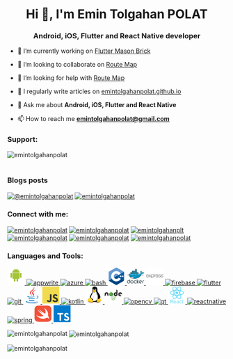 <h1 align="center">Hi 👋, I'm Emin Tolgahan POLAT</h1>
<h3 align="center">Android, iOS, Flutter and React Native developer</h3>


- 🔭 I’m currently working on [Flutter Mason Brick](https://github.com/emintolgahanpolat/flutter_mason)

- 👯 I’m looking to collaborate on [Route Map](https://github.com/emintolgahanpolat/route_map)

- 🤝 I’m looking for help with [Route Map](https://github.com/emintolgahanpolat/route_map)

- 📝 I regularly write articles on [emintolgahanpolat.github.io](emintolgahanpolat.github.io)

- 💬 Ask me about **Android, iOS, Flutter and React Native**

- 📫 How to reach me **emintolgahanpolat@gmail.com**

<h3 align="left">Support:</h3>

<p><a href="https://www.buymeacoffee.com/emintpolat">
  
<img align="left" src="https://cdn.buymeacoffee.com/buttons/v2/default-yellow.png" height="50" width="210" alt="emintolgahanpolat" /></a></p><br><br>
<!--
<p align="left"> <a href="https://github.com/ryo-ma/github-profile-trophy"><img src="https://github-profile-trophy.vercel.app/?username=emintolgahanpolat" alt="emintolgahanpolat" /></a> </p>
-->
### Blogs posts
<!-- BLOG-POST-LIST:START -->
<a href="https://medium.com/@emintolgahanpolat" target="blank"><img align="center" src="https://raw.githubusercontent.com/rahuldkjain/github-profile-readme-generator/master/src/images/icons/Social/medium.svg" alt="@emintolgahanpolat" height="30" width="40" /></a>
<a href="https://pub.dev/publishers/emintolgahanpolat.com" target="blank"><img align="center" src="https://raw.githubusercontent.com/rahuldkjain/github-profile-readme-generator/master/src/images/icons/MobileAppDevelopment/dart.svg" alt="emintolgahanpolat" height="30" width="40" /></a>
<!-- BLOG-POST-LIST:END -->

<h3 align="left">Connect with me:</h3>
<p align="left">

<a href="https://www.instagram.com/emintolgahanpolat" target="blank"><img align="center" src="https://raw.githubusercontent.com/rahuldkjain/github-profile-readme-generator/master/src/images/icons/Social/instagram.svg" alt="emintolgahanpolat" height="30" width="40" /></a>
<a href="https://www.discordapp.com/users/439125096242741248" target="blank"><img align="center" src="https://raw.githubusercontent.com/rahuldkjain/github-profile-readme-generator/master/src/images/icons/Social/discord.svg" alt="emintolgahanpolat" height="30" width="40" /></a>
<a href="https://twitter.com/emintolgahanplt" target="blank"><img align="center" src="https://raw.githubusercontent.com/rahuldkjain/github-profile-readme-generator/master/src/images/icons/Social/twitter.svg" alt="emintolgahanplt" height="30" width="40" /></a>
<a href="https://linkedin.com/in/emintolgahanpolat" target="blank"><img align="center" src="https://raw.githubusercontent.com/rahuldkjain/github-profile-readme-generator/master/src/images/icons/Social/linked-in-alt.svg" alt="emintolgahanpolat" height="30" width="40" /></a>
<a href="https://fb.com/emintolgahanpolat" target="blank"><img align="center" src="https://raw.githubusercontent.com/rahuldkjain/github-profile-readme-generator/master/src/images/icons/Social/facebook.svg" alt="emintolgahanpolat" height="30" width="40" /></a>
<a href="https://www.youtube.com/channel/UC6X1m7v3S5jR92A-WDCF-FA" target="blank"><img align="center" src="https://raw.githubusercontent.com/rahuldkjain/github-profile-readme-generator/master/src/images/icons/Social/youtube.svg" alt="emintolgahanpolat" height="30" width="40" /></a>
</p>

<h3 align="left">Languages and Tools:</h3>
<p align="left"> <a href="https://developer.android.com" target="_blank" rel="noreferrer"> <img src="https://raw.githubusercontent.com/devicons/devicon/master/icons/android/android-original-wordmark.svg" alt="android" width="40" height="40"/> </a> <a href="https://appwrite.io" target="_blank" rel="noreferrer"> <img src="https://www.vectorlogo.zone/logos/appwriteio/appwriteio-icon.svg" alt="appwrite" width="40" height="40"/> </a> <a href="https://azure.microsoft.com/en-in/" target="_blank" rel="noreferrer"> <img src="https://www.vectorlogo.zone/logos/microsoft_azure/microsoft_azure-icon.svg" alt="azure" width="40" height="40"/> </a> <a href="https://www.gnu.org/software/bash/" target="_blank" rel="noreferrer"> <img src="https://www.vectorlogo.zone/logos/gnu_bash/gnu_bash-icon.svg" alt="bash" width="40" height="40"/> </a> <a href="https://www.w3schools.com/cpp/" target="_blank" rel="noreferrer"> <img src="https://raw.githubusercontent.com/devicons/devicon/master/icons/cplusplus/cplusplus-original.svg" alt="cplusplus" width="40" height="40"/> </a> <a href="https://www.docker.com/" target="_blank" rel="noreferrer"> <img src="https://raw.githubusercontent.com/devicons/devicon/master/icons/docker/docker-original-wordmark.svg" alt="docker" width="40" height="40"/> </a> <a href="https://expressjs.com" target="_blank" rel="noreferrer"> <img src="https://raw.githubusercontent.com/devicons/devicon/master/icons/express/express-original-wordmark.svg" alt="express" width="40" height="40"/> </a> <a href="https://firebase.google.com/" target="_blank" rel="noreferrer"> <img src="https://www.vectorlogo.zone/logos/firebase/firebase-icon.svg" alt="firebase" width="40" height="40"/> </a> <a href="https://flutter.dev" target="_blank" rel="noreferrer"> <img src="https://www.vectorlogo.zone/logos/flutterio/flutterio-icon.svg" alt="flutter" width="40" height="40"/> </a> <a href="https://git-scm.com/" target="_blank" rel="noreferrer"> <img src="https://www.vectorlogo.zone/logos/git-scm/git-scm-icon.svg" alt="git" width="40" height="40"/> </a> <a href="https://www.java.com" target="_blank" rel="noreferrer"> <img src="https://raw.githubusercontent.com/devicons/devicon/master/icons/java/java-original.svg" alt="java" width="40" height="40"/> </a> <a href="https://developer.mozilla.org/en-US/docs/Web/JavaScript" target="_blank" rel="noreferrer"> <img src="https://raw.githubusercontent.com/devicons/devicon/master/icons/javascript/javascript-original.svg" alt="javascript" width="40" height="40"/> </a> <a href="https://kotlinlang.org" target="_blank" rel="noreferrer"> <img src="https://www.vectorlogo.zone/logos/kotlinlang/kotlinlang-icon.svg" alt="kotlin" width="40" height="40"/> </a> <a href="https://www.linux.org/" target="_blank" rel="noreferrer"> <img src="https://raw.githubusercontent.com/devicons/devicon/master/icons/linux/linux-original.svg" alt="linux" width="40" height="40"/> </a> <a href="https://nodejs.org" target="_blank" rel="noreferrer"> <img src="https://raw.githubusercontent.com/devicons/devicon/master/icons/nodejs/nodejs-original-wordmark.svg" alt="nodejs" width="40" height="40"/> </a> <a href="https://opencv.org/" target="_blank" rel="noreferrer"> <img src="https://www.vectorlogo.zone/logos/opencv/opencv-icon.svg" alt="opencv" width="40" height="40"/> </a> <a href="https://www.qt.io/" target="_blank" rel="noreferrer"> <img src="https://upload.wikimedia.org/wikipedia/commons/0/0b/Qt_logo_2016.svg" alt="qt" width="40" height="40"/> </a> <a href="https://reactjs.org/" target="_blank" rel="noreferrer"> <img src="https://raw.githubusercontent.com/devicons/devicon/master/icons/react/react-original-wordmark.svg" alt="react" width="40" height="40"/> </a> <a href="https://reactnative.dev/" target="_blank" rel="noreferrer"> <img src="https://reactnative.dev/img/header_logo.svg" alt="reactnative" width="40" height="40"/> </a> <a href="https://spring.io/" target="_blank" rel="noreferrer"> <img src="https://www.vectorlogo.zone/logos/springio/springio-icon.svg" alt="spring" width="40" height="40"/> </a> <a href="https://developer.apple.com/swift/" target="_blank" rel="noreferrer"> <img src="https://raw.githubusercontent.com/devicons/devicon/master/icons/swift/swift-original.svg" alt="swift" width="40" height="40"/> </a> <a href="https://www.typescriptlang.org/" target="_blank" rel="noreferrer"> <img src="https://raw.githubusercontent.com/devicons/devicon/master/icons/typescript/typescript-original.svg" alt="typescript" width="40" height="40"/> </a> </p>

<p><img align="left" src="https://github-readme-stats.vercel.app/api/top-langs?username=emintolgahanpolat&show_icons=true&locale=en&layout=compact" alt="emintolgahanpolat" /></p>

<p>&nbsp;<img align="center" src="https://github-readme-stats.vercel.app/api?username=emintolgahanpolat&show_icons=true&locale=en" alt="emintolgahanpolat" /></p>

<p><img align="center" src="https://github-readme-streak-stats.herokuapp.com/?user=emintolgahanpolat&" alt="emintolgahanpolat" /></p>

  
